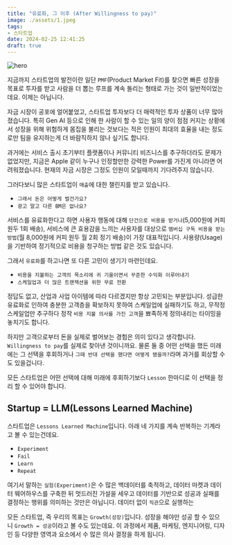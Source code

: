 ```yaml
---
title: "유료화, 그 이후 (After Willingness to pay)"
image: ./assets/1.jpeg
tags:
- 스타트업
date: 2024-02-25 12:41:25
draft: true
---
```


![hero](./assets/1.jpeg)

지금까지 스타트업의 발전이란 일단 `PMF`(Product Market Fit)를 찾으면 빠른 성장을 목표로 투자를 받고 사람을 더 뽑는 루프를 계속 돌리는 형태로 가는 것이 일반적이었는데요. 이제는 아닙니다.

자금 시장이 공포에 얼어붙었고, 스타트업 투자보다 더 매력적인 투자 상품이 너무 많아졌습니다. 특히 Gen AI 등으로 인해 한 사람이 할 수 있는 일의 양이 점점 커지는 상황에서 성장을 위해 위험하게 몸집을 불리는 것보다는 적은 인원이 최대의 효율을 내는 정도로만 팀을 유지하는게 더 바람직하지 않나 싶기도 합니다.

과거에는 서비스 출시 초기부터 플랫폼이나 커뮤니티 비즈니스를 추구하더라도 문제가 없었지만, 지금은 Apple 같이 누구나 인정할만한 강력한 Power를 가진게 아니라면 어려워졌습니다. 현재의 자금 시장은 그정도 인원이 모일때까지 기다려주지 않습니다.

그러다보니 많은 스타트업이 `매출`에 대한 챌린지를 받고 있습니다.

- `그래서 돈은 어떻게 벌건가요?`
- `광고 말고 다른 BM은 없나요?`

서비스를 유료화한다고 하면 사용자 행동에 대해 `단건으로 비용을 받거나`(5,000원에 커피 원두 1회 배송), 서비스에 큰 효용감을 느끼는 사용자를 대상으로 `멤버십 구독 비용을 받는 방법`(월 8,000원에 커피 원두 월 2회 정기 배송)이 가장 대표적입니다. 사용량(Usage)을 기반하여 정기적으로 비용을 청구하는 방법 같은 것도 있습니다.

그래서 `유료화`를 하고나면 또 다른 고민이 생기기 마련인데요.

- `비용을 지불하는 고객의 목소리에 귀 기울이면서 꾸준한 수익화 이루어내기`
- `스케일업과 더 많은 트랜잭션을 위한 무료 전환`

정답도 없고, 산업과 사업 아이템에 따라 다르겠지만 항상 고민되는 부분입니다. 성급한 유료화로 인하여 충분한 고객층을 확보하지 못하여 스케일업에 실패하기도 하고, 무작정 스케일업만 추구하다 정작 `비용 지불 의사를 가진 고객`을 뾰족하게 정의내리는 타이밍을 놓치기도 합니다.

하지만 고객으로부터 돈을 실제로 벌어보는 경험은 의미 있다고 생각합니다. `Willingness to pay`를 실제로 찾아낸 것이니까요. 물론 둘 중 어떤 선택을 했든 미래에는 그 선택을 후회하거나 `그때 반대 선택을 했다면 어떻게 됐을까?`라며 과거를 회상할 수도 있을겁니다.

모든 스타트업은 어떤 선택에 대해 미래에 후회하기보다 `Lesson` 한마디로 이 선택을 정리 할 수 있어야 합니다.

## Startup = LLM(Lessons Learned Machine)

스타트업은 `Lessons Learned Machine`입니다. 아래 네 가지를 계속 반복하는 기계라고 볼 수 있는건데요.

- `Experiment`
- `Fail`
- `Learn`
- `Repeat`

여기서 말하는 `실험(Experiment)`은 수 많은 백데이터를 축적하고, 데이터 마켓과 데이터 웨어하우스를 구축한 뒤 멋드러진 가설을 세우고 데이터를 기반으로 성공과 실패를 결정하는 행위를 의미하는 것만은 아닙니다. 데이터 없이 `직관`으로 실행하는 

모든 스타트업, 즉 우리의 목표는 `Growth(성장)`입니다. 성장을 해야만 성공 할 수 있으니 `Growth = 성공`이라고 볼 수도 있는데요. 이 과정에서 제품, 마케팅, 엔지니어링, 디자인 등 다양한 영역과 요소에서 수 많은 의사 결정을 하게 됩니다.

